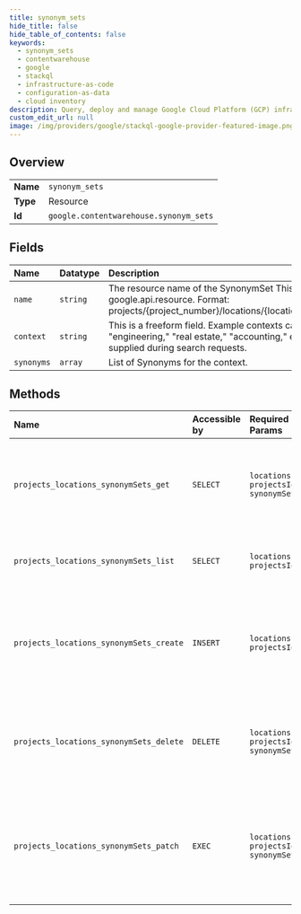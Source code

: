 ```yaml
---
title: synonym_sets
hide_title: false
hide_table_of_contents: false
keywords:
  - synonym_sets
  - contentwarehouse
  - google    
  - stackql
  - infrastructure-as-code
  - configuration-as-data
  - cloud inventory
description: Query, deploy and manage Google Cloud Platform (GCP) infrastructure and resources using SQL
custom_edit_url: null
image: /img/providers/google/stackql-google-provider-featured-image.png
---
```

  
    

## Overview
<table><tbody>
<tr><td><b>Name</b></td><td><code>synonym_sets</code></td></tr>
<tr><td><b>Type</b></td><td>Resource</td></tr>
<tr><td><b>Id</b></td><td><code>google.contentwarehouse.synonym_sets</code></td></tr>
</tbody></table>

## Fields
| Name | Datatype | Description |
|:-----|:---------|:------------|
| `name` | `string` | The resource name of the SynonymSet This is mandatory for google.api.resource. Format: projects/&#123;project_number&#125;/locations/&#123;location&#125;/synonymSets/&#123;context&#125;. |
| `context` | `string` | This is a freeform field. Example contexts can be "sales," "engineering," "real estate," "accounting," etc. The context can be supplied during search requests. |
| `synonyms` | `array` | List of Synonyms for the context. |
## Methods
| Name | Accessible by | Required Params | Description |
|:-----|:--------------|:----------------|:------------|
| `projects_locations_synonymSets_get` | `SELECT` | `locationsId, projectsId, synonymSetsId` | Gets a SynonymSet for a particular context. Throws a NOT_FOUND exception if the Synonymset does not exist |
| `projects_locations_synonymSets_list` | `SELECT` | `locationsId, projectsId` | Returns all SynonymSets (for all contexts) for the specified location. |
| `projects_locations_synonymSets_create` | `INSERT` | `locationsId, projectsId` | Creates a SynonymSet for a single context. Throws an ALREADY_EXISTS exception if a synonymset already exists for the context. |
| `projects_locations_synonymSets_delete` | `DELETE` | `locationsId, projectsId, synonymSetsId` | Deletes a SynonymSet for a given context. Throws a NOT_FOUND exception if the SynonymSet is not found. |
| `projects_locations_synonymSets_patch` | `EXEC` | `locationsId, projectsId, synonymSetsId` | Remove the existing SynonymSet for the context and replaces it with a new one. Throws a NOT_FOUND exception if the SynonymSet is not found. |
